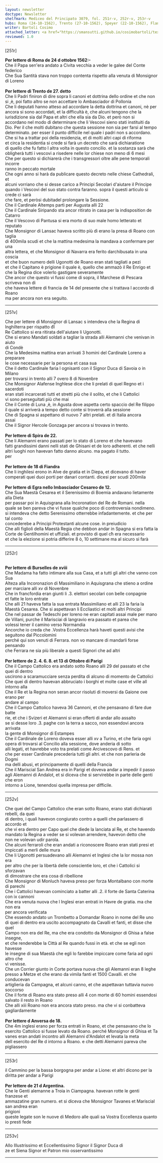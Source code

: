 ```yaml
---
layout: newsletter
doctype: Newsletter
shelfmark: Mediceo del Principato 3079, fol. 251r-v, 252r-v, 253r-v
hubs: Roma (24-10-1562), Trento (27-10-1562), Speyer (22-10-1562), Flanders (18-10-1562), Cheb (12-10-1562), Bruxelles (18-10-1562), Paris (02-10-1562), Paris (03-10-1562), Paris (06-10-1562), Paris (08-10-1562), Paris (13-10-1562), Antwerpen (18-10-1562), Strasbourg (21-10-1562)
writer: Bartoli Cosimo
attached_letter: <a href="https://smansutti.github.io/cosimobartoli/texts/2976_028,2976_029/">2976_028,2976_029</a>
reviewed: 1.0
---
```


[251r]  
  
  
<strong>Per lettere di Roma de 24 d ottobre 1562:-</strong>  
Che il Papa sen'era andato a Civita vecchia a veder le galee del Conte federico  
Che Sua Santità stava non troppo contenta rispetto alla venuta di Monsignor di Loreno  
<br/><strong>Per lettere di Trento de 27. detto</strong>  
Che li Padri finiron di dire sopra li canoni et dottrina dello ordine et che non  
si ,è, poi fatto altro se non accettare lo Ambasciador di Pollonia  
Che li deputati hanno atteso ad accordare la detta dottrina et canoni, nè per  
ancora si sono accordati, et la difficultà è, che alcuni tengono che la  
iurisdizione sia dal Papa et altri che ella sia da Dio. et però non si  
accordano nel modo di determinare che li Vescovi sieno stati instituiti da  
Dio. Per il che molti dubitano che questa sessione non sia per farsi al tempo  
determinato. per esser il punto difficile nel quale i padri non s accordano.  
Che si ha a trattar poi della residenzia, et di molti altri capi di riforma  
et circa la residentia si crede si farà un decreto che sarà dichiaratione  
di quello che fu fatto l altra volta in questo concilio. et la sostanza sarà che  
obligherà tutti i vescovi a risedere nelle lor chiese non meno di 6 mesi  
Che per questo si dichiarerà che i transgressori oltre alle pene temporali incorre  
ranno in peccato mortale  
Che ogni anno si harà da publicare questo decreto nelle chiese Cathedrali, et  
alcuni vorriano che si desse carico a Principi Secolari d'aiutare il Principe  
quando i Vescovi del suo stato contra faranno. sopra il questi articulo si crede ci sarà  
che fare, et peròsi dubitadel prolongare la Sessione.  
Che il Cardinale Altemps partì per Augusta alli 22  
Che il Cardinale Siripando sta ancor ritirato in casa per la indisposition de Catarro  
Che il Vescovo di Pantusa si era morto di suo male homo letterato et reputato  
Che Monsignor di Lansac haveva scritto più dì erano la presa di Roano con taglia  
di 400mila scudi et che la mattina medesima la mandava a confermare per una  
altra lettera, et che Monsignor di Navarra era ferito darchibusata in una coscia  
et che buon numero delli Ugonotti de Roano eran stati tagliati a pezi  
et che il Capitano è prigione il quale è, quello che ammazò il Re Enrigo et  
che la Regina dice volerlo gastigare severamente  
Che ancor che questo vi fussi come di sopra, il Marchese di Pescara scriveva non di  
che haveva lettere di francia de 14 del presente che si trattava l accordo di Roano  
ma per ancora non era seguito.  
  
---  

[251v]  
  
  
Che per lettere di Monsignor di Lansac s intendeva che la Regina di Inghilterra per rispatto đl  
Re Cattolico si era ritirata dell'aiutare li Ugonotti.  
Che si erano Mandati soldati a tagliar la strada alli Alemanni che venivan in aiuto  
di Condè  
Che la Medesima mattina eran arrivati 3 homini del Cardinale Loreno a preparare  
le cose necessarie per la persona et casa sua  
Che il detto Cardinale faria l ognisanti con il Signor Duca di Savoia o in Milano  
per trovarsi in trento alli 7 overo 8 di Novenbre  
Che Monsignor Alafense Inghlese dice che li prelati di quel Regno et i sacerdoti  
eran stati incarcerati tutti et stretti più che il solito, et che li Cattolici  
vi sono perseguitati più che mai  
Che il Conte di Luna ,è, in Agusta dove aspetta certo spaccio del Re filippo  
il quale si arriverà a tempo detto conte si troverrà alla sessione  
Che di Spagna si aspettano di nuovo 7 altri prelati. et di Italia ancora  
assai  
Che il Signor Hercole Gonzaga per ancora si trovava in trento.  
<br/><strong>Per lettere di Spira de 22.</strong>  
Che li Alemanni erano passati per lo stato di Loreno et che havevano  
fatti grandissimi danni nelli stati de Ghisani et de loro adherenti. et che nelli  
altri luoghi non havevan fatto danno alcuno. ma pagato il tutto.  
per  
<br/><strong>Per lettere de 18 di Fiandra</strong>  
Che li inghilesi erono in Alve de gratia et in Diepa, et dicevano di haver  
comperati quei duoi porti per danari contanti. dicesi per scudi 200mila  
<br/><strong>Per lettere di Egra nello Imbasciador Cesareo de 12.</strong>  
Che Sua Maestà Cesarea et il Serenissimo di Boemia andavano lietamente alla Dieta  
per passar poi in Aquisgrana alla Incoronation del Re de Romani. nella  
quale se ben pareva che vi fusse qualche poco di controversia nondimeno.  
si intendeva che detto Serenissimo otterrebbe infadantemente. et che per tal conto  
concederebe a Principi Protestanti alcune cose. in preiudicio  
Che alli figlioli della Maestà Regia che debbon andar in Spagna si era fatta la  
Corte de Gentilhomini et uffiziali. et provisto di quel cħ era necessario  
et che la elezione si potria differire 8 ò, 10 settimane ma al sicuro si farà  
  
---  

[252r]  
  
  
<br/><strong>Per lettere di Burselles de xviii</strong>  
Che Madama ha fatto intimare alla sua Casa, et a tutti gli altri che vanno con Sua  
Alteza alla Incoronazion di Massimiliano in Aquisgrana che stieno a ordine  
per marciare alli xv di Novenbre  
Che in francfordia eran giunti li .3. elettori secolari con belle conpagnie  
et fatte le loro entrate  
Che alli 21 haveva fatta la sua entrata Massimiliano et alli 23 la faria la  
Maestà Cesarea. Che si aspettavan li Eccliastici et molti altri Principi  
Che nel passar de Tedeschi per loreno ne eran capitati assai male per mano  
de Villani, purche il Marisciai di langravio era passato et parea che  
volessi tener il camino verso Normandia  
Ancorche io creda che .Vostra Eccellenza harà haveti questi avisi che seguitono dal Piccolomini  
perché qui son venuti di Ferrara. non vo mancare di mandarli forse pensando  
che Ferrara ne sia più liberale a questi Signori che ad altri  
<br/><strong>Per lettere de 2. 4. 6. 8. et 13 di Ottobre di Parigi</strong>  
Che il Campo Cattolico era andato sotto Roano alli 29 del passato et che quei di dentro  
uscirono a scaramucciare senza perdita di alcuno di momento de Cattolici  
Che quei di dentro havevan abbruciato i borghi et molte case et ville all intorno alla  
Che il Re et la Regina non seran ancor risoluti di moversi da Gaione ove erano per  
andare al campo  
Che il Campo Cattolico haveva 36 Cannoni, et che pensavano di fare due batte  
rie, et che i Svizeri et Alemanni si eran offerti di andar allo assalto  
se si desse loro .3. paghe con la terra a sacco, non essendovi ancora arrivata  
la gente di Monsignor di Estampes  
Che il Cardinale de Loreno doveva esser alli xv a Turino, et che faria ogni  
opera di trovarsi al Concilio alla sessione, dove anderia di sotto  
alli legati, et havrebbe voto tra prelati come Arcivescovo di Rens. et  
che per esser Cardinale precederia tutti gli altri. et che non parleria de Dogmi  
ma delli abusi, et principamente di quelli della Francia  
Che il Mariscial San Andrea era in Parigi et doveva andar a impedir il passo  
agli Alemanni di Andalot, et si diceva che si servirebbe in parte delle genti che eron  
intorno a Lione, tenendosi quella impresa per difficile.  
  
---  

[252v]  
  
  
Che quei del Campo Cattolico che eran sotto Roano, erano stati dichiarati rebelli, da quei  
di dentro, i quali havevon congiurato contro a quelli che parlassero di accordo et  
che vi era dentro per Capo quel che diede la lanciata al Re, et che havendo  
mandato la Regina a veder se si volevan arrendere, havevon detto che  
non ne volevan udir parola.  
Che alcuni ferraroli che eran andati a riconoscere Roano eran stati presi et  
impiccati a merli delle mura  
Che li Ugonotti persuadevano alli Alemanni et Inglesi che la lor mossa non era  
per altro che per la libertà delle conscientie loro, et che i Cattolici si sforzavan  
di dimostrare che era cosa di ribellione  
Che Monsignor di Monluch haveva preso per forza Montalbano con morte di parechi  
Che i Cattolici havevan cominciato a batter alli .2. il forte de Santa Caterina con ix cannoni  
Che era venuta nuova che l Inglesi eran entrati in Havre de gratia. ma che non era  
per ancora verificata  
Che essendo andato un Trombetto a Domandar Roano in nome del Re uno  
di quei di dentro era uscito accompagnato da Cavalli et fanti, et disse che quel  
Campo non era del Re, ma che era condotto da Monsignor di Ghisa a false insegne,  
et che renderebbe la Città al Re quando fussi in età. et che se egli non havesse  
le insegne di sua Maestà che egli lo farebbe impiccare come faria ad ogni altro che  
vi venisse.  
Che un Corrier giunto in Corte portava nuova che gli Alemanni eran 8 leghe  
presso a Metze et che erano da vimila fanti et 1500 Cavalli. et che conducevan  
 artiglieria da Campagna, et alcuni canno, et che aspettavan tuttavia nuovo  
soccorso  
Che il forte di Roano era stato preso alli 4 con morte di 60 homini essendosi  
salvato il resto in Roano  
Che alli xiii Roano non era ancora stato preso. ma che vi si conbatteva  
gagliardamente  
<br/><strong>Per lettere d Anversa de 18.</strong>  
Che 4m inglesi erano per forza entrati in Roano, et che pensavano che lo  
esercito Cattolico si fusse levato da Roano. perché Monsignor di Ghisa et Ta  
vanes eran andati incontro alli Alemanni d'Andalot et levata la meta  
dell esercito del Re d intorno a Roano. e che detti Alemanni pareva che pigliassero  
  
---  

[253r]  
  
  
il Cammino per la bassa borgogna per andar a Lione: et altri dicono per la  
diritta per andar a Parigi  
<br/><strong>Per lettere de 21 d Argentina.</strong>  
Che le Genti alemanne a Troia in Ciampagna. havevan rotte le genti franzese et  
ammazatine gran numero. et si diceva che Monsignor Tavanes et Mariscial san andrea eran  
prigioni  
queste legate son le nuove di Medoro alle quali sa Vostra Eccellenza quanto io presti fede  
  
---  

[253v]  
  
  
Allo Illustrissimo et Eccellentissimo Signor il Signor Duca di  
ze et Siena Signor et Patron mio osservantissimo  
  
---  

